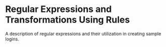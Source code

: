 # Regular Expressions and Transformations Using Rules

A description of regular expressions and their utilization in creating sample logins.
